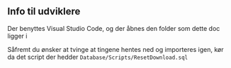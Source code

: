 ## Info til udviklere ##


Der benyttes Visual Studio Code, og der åbnes den folder som dette doc ligger i

Såfremt du ønsker at tvinge at tingene hentes ned og importeres igen, kør da det script der hedder
`Database/Scripts/ResetDownload.sql`

